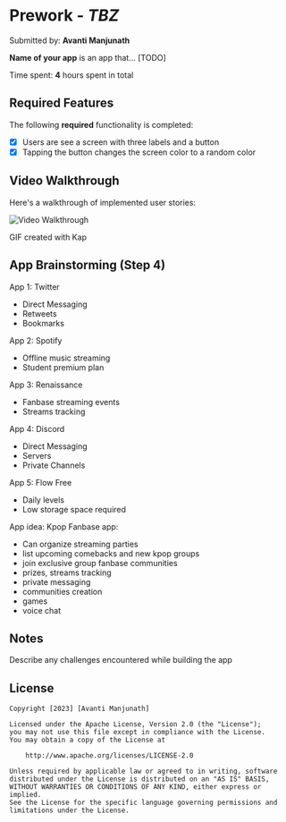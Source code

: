 # Prework - *TBZ*

Submitted by: **Avanti Manjunath**

**Name of your app** is an app that... [TODO] 

Time spent: **4** hours spent in total

## Required Features

The following **required** functionality is completed:

- [X] Users are see a screen with three labels and a button
- [X] Tapping the button changes the screen color to a random color
 
## Video Walkthrough

Here's a walkthrough of implemented user stories:

<img src='https://github.com/AvantiiM/iOS-First-Project/blob/main/iOS_Prework_.gif?raw=true' title='Video Walkthrough' width='' alt='Video Walkthrough' />

<!-- Replace this with whatever GIF tool you used! -->
GIF created with Kap
<!-- Recommended tools:
[Kap](https://getkap.co/) for macOS
[ScreenToGif](https://www.screentogif.com/) for Windows
[peek](https://github.com/phw/peek) for Linux. -->

## App Brainstorming (Step 4)

App 1: Twitter
- Direct Messaging
- Retweets
- Bookmarks

App 2: Spotify
- Offline music streaming
- Student premium plan

App 3: Renaissance
- Fanbase streaming events
- Streams tracking

App 4: Discord
- Direct Messaging
- Servers
- Private Channels

App 5: Flow Free
- Daily levels
- Low storage space required

App idea: Kpop Fanbase app:
- Can organize streaming parties
- list upcoming comebacks and new kpop groups
- join exclusive group fanbase communities
- prizes, streams tracking
- private messaging
- communities creation
- games
- voice chat



## Notes

Describe any challenges encountered while building the app

## License

    Copyright [2023] [Avanti Manjunath]

    Licensed under the Apache License, Version 2.0 (the "License");
    you may not use this file except in compliance with the License.
    You may obtain a copy of the License at

        http://www.apache.org/licenses/LICENSE-2.0

    Unless required by applicable law or agreed to in writing, software
    distributed under the License is distributed on an "AS IS" BASIS,
    WITHOUT WARRANTIES OR CONDITIONS OF ANY KIND, either express or implied.
    See the License for the specific language governing permissions and
    limitations under the License.
